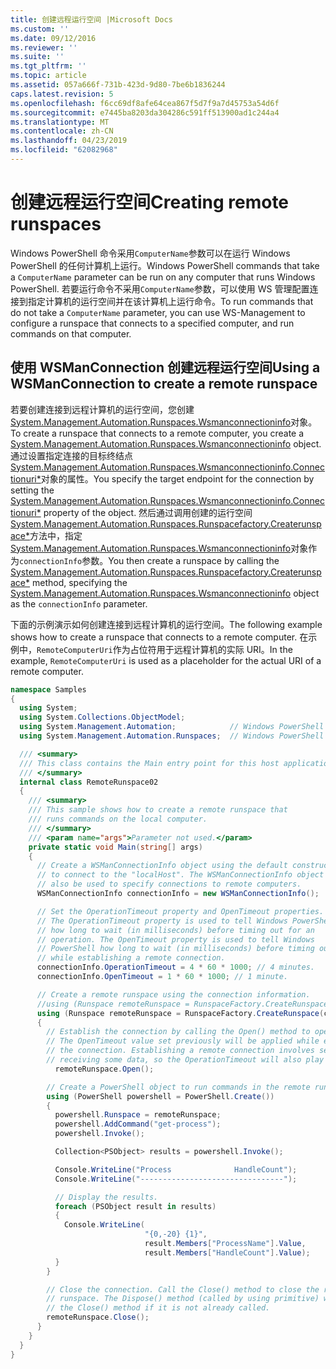 ```yaml
---
title: 创建远程运行空间 |Microsoft Docs
ms.custom: ''
ms.date: 09/12/2016
ms.reviewer: ''
ms.suite: ''
ms.tgt_pltfrm: ''
ms.topic: article
ms.assetid: 057a666f-731b-423d-9d80-7be6b1836244
caps.latest.revision: 5
ms.openlocfilehash: f6cc69df8afe64cea867f5d7f9a7d45753a54d6f
ms.sourcegitcommit: e7445ba8203da304286c591ff513900ad1c244a4
ms.translationtype: MT
ms.contentlocale: zh-CN
ms.lasthandoff: 04/23/2019
ms.locfileid: "62082968"
---
```

# <a name="creating-remote-runspaces"></a><span data-ttu-id="634a7-102">创建远程运行空间</span><span class="sxs-lookup"><span data-stu-id="634a7-102">Creating remote runspaces</span></span>

<span data-ttu-id="634a7-103">Windows PowerShell 命令采用`ComputerName`参数可以在运行 Windows PowerShell 的任何计算机上运行。</span><span class="sxs-lookup"><span data-stu-id="634a7-103">Windows PowerShell commands that take a `ComputerName` parameter can be run on any computer that runs Windows PowerShell.</span></span> <span data-ttu-id="634a7-104">若要运行命令不采用`ComputerName`参数，可以使用 WS 管理配置连接到指定计算机的运行空间并在该计算机上运行命令。</span><span class="sxs-lookup"><span data-stu-id="634a7-104">To run commands that do not take a `ComputerName` parameter, you can use WS-Management to configure a runspace that connects to a specified computer, and run commands on that computer.</span></span>

## <a name="using-a-wsmanconnection-to-create-a-remote-runspace"></a><span data-ttu-id="634a7-105">使用 WSManConnection 创建远程运行空间</span><span class="sxs-lookup"><span data-stu-id="634a7-105">Using a WSManConnection to create a remote runspace</span></span>

 <span data-ttu-id="634a7-106">若要创建连接到远程计算机的运行空间，您创建[System.Management.Automation.Runspaces.Wsmanconnectioninfo](/dotnet/api/System.Management.Automation.Runspaces.WSManConnectionInfo)对象。</span><span class="sxs-lookup"><span data-stu-id="634a7-106">To create a runspace that connects to a remote computer, you create a [System.Management.Automation.Runspaces.Wsmanconnectioninfo](/dotnet/api/System.Management.Automation.Runspaces.WSManConnectionInfo) object.</span></span> <span data-ttu-id="634a7-107">通过设置指定连接的目标终结点[System.Management.Automation.Runspaces.Wsmanconnectioninfo.Connectionuri\*](/dotnet/api/System.Management.Automation.Runspaces.WSManConnectionInfo.ConnectionUri)对象的属性。</span><span class="sxs-lookup"><span data-stu-id="634a7-107">You specify the target endpoint for the connection by setting the [System.Management.Automation.Runspaces.Wsmanconnectioninfo.Connectionuri\*](/dotnet/api/System.Management.Automation.Runspaces.WSManConnectionInfo.ConnectionUri) property of the object.</span></span> <span data-ttu-id="634a7-108">然后通过调用创建的运行空间[System.Management.Automation.Runspaces.Runspacefactory.Createrunspace\*](/dotnet/api/System.Management.Automation.Runspaces.RunspaceFactory.CreateRunspace)方法中，指定[System.Management.Automation.Runspaces.Wsmanconnectioninfo](/dotnet/api/System.Management.Automation.Runspaces.WSManConnectionInfo)对象作为`connectionInfo`参数。</span><span class="sxs-lookup"><span data-stu-id="634a7-108">You then create a runspace by calling the [System.Management.Automation.Runspaces.Runspacefactory.Createrunspace\*](/dotnet/api/System.Management.Automation.Runspaces.RunspaceFactory.CreateRunspace) method, specifying the [System.Management.Automation.Runspaces.Wsmanconnectioninfo](/dotnet/api/System.Management.Automation.Runspaces.WSManConnectionInfo) object as the `connectionInfo` parameter.</span></span>

 <span data-ttu-id="634a7-109">下面的示例演示如何创建连接到远程计算机的运行空间。</span><span class="sxs-lookup"><span data-stu-id="634a7-109">The following example shows how to create a runspace that connects to a remote computer.</span></span> <span data-ttu-id="634a7-110">在示例中，`RemoteComputerUri`作为占位符用于远程计算机的实际 URI。</span><span class="sxs-lookup"><span data-stu-id="634a7-110">In the example, `RemoteComputerUri` is used as a placeholder for the actual URI of a remote computer.</span></span>

```csharp
namespace Samples
{
  using System;
  using System.Collections.ObjectModel;
  using System.Management.Automation;            // Windows PowerShell namespace.
  using System.Management.Automation.Runspaces;  // Windows PowerShell namespace.

  /// <summary>
  /// This class contains the Main entry point for this host application.
  /// </summary>
  internal class RemoteRunspace02
  {
    /// <summary>
    /// This sample shows how to create a remote runspace that
    /// runs commands on the local computer.
    /// </summary>
    /// <param name="args">Parameter not used.</param>
    private static void Main(string[] args)
    {
      // Create a WSManConnectionInfo object using the default constructor
      // to connect to the "localHost". The WSManConnectionInfo object can
      // also be used to specify connections to remote computers.
      WSManConnectionInfo connectionInfo = new WSManConnectionInfo();

      // Set the OperationTimeout property and OpenTimeout properties.
      // The OperationTimeout property is used to tell Windows PowerShell
      // how long to wait (in milliseconds) before timing out for an
      // operation. The OpenTimeout property is used to tell Windows
      // PowerShell how long to wait (in milliseconds) before timing out
      // while establishing a remote connection.
      connectionInfo.OperationTimeout = 4 * 60 * 1000; // 4 minutes.
      connectionInfo.OpenTimeout = 1 * 60 * 1000; // 1 minute.

      // Create a remote runspace using the connection information.
      //using (Runspace remoteRunspace = RunspaceFactory.CreateRunspace())
      using (Runspace remoteRunspace = RunspaceFactory.CreateRunspace(connectionInfo))
      {
        // Establish the connection by calling the Open() method to open the runspace.
        // The OpenTimeout value set previously will be applied while establishing
        // the connection. Establishing a remote connection involves sending and
        // receiving some data, so the OperationTimeout will also play a role in this process.
          remoteRunspace.Open();

        // Create a PowerShell object to run commands in the remote runspace.
        using (PowerShell powershell = PowerShell.Create())
        {
          powershell.Runspace = remoteRunspace;
          powershell.AddCommand("get-process");
          powershell.Invoke();

          Collection<PSObject> results = powershell.Invoke();

          Console.WriteLine("Process              HandleCount");
          Console.WriteLine("--------------------------------");

          // Display the results.
          foreach (PSObject result in results)
          {
            Console.WriteLine(
                              "{0,-20} {1}",
                              result.Members["ProcessName"].Value,
                              result.Members["HandleCount"].Value);
          }
        }

        // Close the connection. Call the Close() method to close the remote
        // runspace. The Dispose() method (called by using primitive) will call
        // the Close() method if it is not already called.
        remoteRunspace.Close();
      }
    }
  }
}
```
